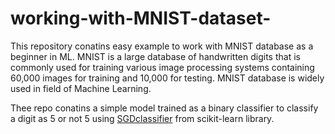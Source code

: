 # working-with-MNIST-dataset-
This repository conatins easy example to work with MNIST database as a beginner in ML.
MNIST is a large database of handwritten digits that is commonly used for training various image processing systems containing 60,000 images
for training and 10,000 for testing. MNIST database is widely used in field of Machine Learning.

Thee repo conatins a simple model trained as a binary classifier to classify a digit as 5 or not 5 
using [SGDclassifier](http://scikit-learn.org/stable/modules/generated/sklearn.linear_model.SGDClassifier.html) 
from scikit-learn library.
